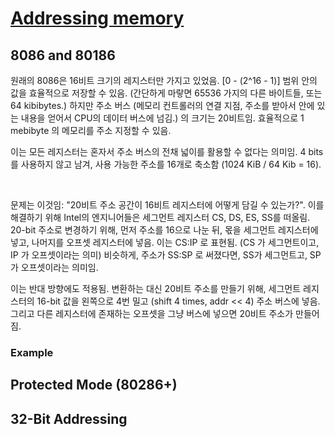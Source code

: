 # [Addressing memory](https://en.wikibooks.org/wiki/X86_Assembly/16,_32,_and_64_Bits)

## 8086 and 80186

원래의 8086은 16비트 크기의 레지스터만 가지고 있었음. [0 - (2^16 - 1)] 범위 안의 값을 효율적으로 저장할 수 있음. (간단하게 마랗면 65536 가지의 다른 바이트들, 또는 64 kibibytes.)
하지만 주소 버스 (메모리 컨트롤러의 연결 지점, 주소를 받아서 안에 있는 내용을 얻어서 CPU의 데이터 버스에 넘김.) 의 크기는 20비트임. 효율적으로 1 mebibyte 의 메모리를 주소 지정할 수 있음.

이는 모든 레지스터는 혼자서 주소 버스의 전채 넓이를 활용할 수 없다는 의미임. 4 bits 를 사용하지 않고 남겨, 사용 가능한 주소를 16개로 축소함 (1024 KiB / 64 Kib = 16).

<br/>

문제는 이것임: "20비트 주소 공간이 16비트 레지스터에 어떻게 담길 수 있는가?". 이를 해결하기 위해 Intel의 엔지니어들은 세그먼트 레지스터 CS, DS, ES, SS를 떠올림. 20-bit 주소로 변경하기 위해, 먼저 주소를 16으로 나눈 뒤, 몫을 세그먼트 레지스터에 넣고, 나머지를 오프셋 레지스터에 넣음. 이는 CS:IP 로 표현됨. (CS 가 세그먼트이고, IP 가 오프셋이라는 의미) 비슷하게, 주소가 SS:SP 로 써졌다면, SS가 세그먼트고, SP가 오프셋이라는 의미임.

이는 반대 방향에도 적용됨. 변환하는 대신 20비트 주소를 만들기 위해, 세그먼트 레지스터의 16-bit 값을 왼쪽으로 4번 밀고 (shift 4 times, addr << 4) 주소 버스에 넣음. 그리고 다른 레지스터에 존재하는 오프셋을 그냥 버스에 넣으면 20비트 주소가 만들어짐.

### Example

## Protected Mode (80286+)

## 32-Bit Addressing
